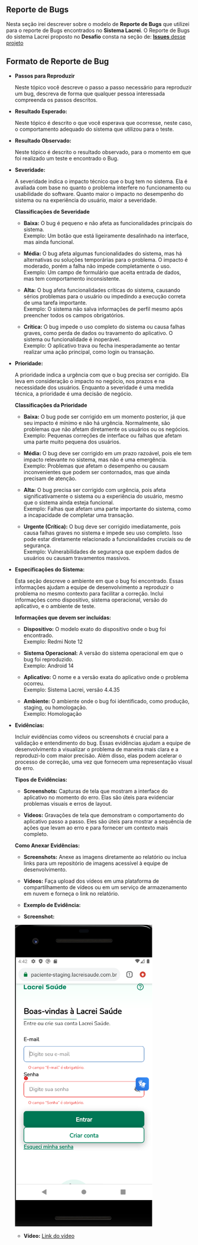 ## Reporte de Bugs 

Nesta seção irei descrever sobre o modelo de **Reporte de Bugs** que utilizei para o reporte de Bugs encontrados no **Sistema Lacrei**. O Reporte de Bugs do sistema Lacrei proposto no **Desafio** consta na seção de: [**Issues** desse projeto](https://github.com/railenesantana/desafio-qa-lacrei/issues)

## Formato de Reporte de Bug 

- **Passos para Reproduzir** 
  
    Neste tópico você descreve o passo a passo necessário para reproduzir um bug, descreva de forma que qualquer pessoa interessada compreenda os passos descritos.

- **Resultado Esperado:** 
  
    Neste tópico é descrito o que você esperava que ocorresse, neste caso, o comportamento adequado do sistema que utilizou para o teste.

- **Resultado Observado:**
  
    Neste tópico é descrito o resultado observado, para o momento em que foi realizado um teste e encontrado o Bug.

- **Severidade:** 
  
    A severidade indica o impacto técnico que o bug tem no sistema. Ela é avaliada com base no quanto o problema interfere no funcionamento ou usabilidade do software. Quanto maior o impacto no desempenho do sistema ou na experiência do usuário, maior a severidade.

    **Classificações de Severidade**

    - **Baixa:** O bug é pequeno e não afeta as funcionalidades principais do sistema.  
    Exemplo: Um botão que está ligeiramente desalinhado na interface, mas ainda funcional.

    - **Média:** O bug afeta algumas funcionalidades do sistema, mas há alternativas ou soluções temporárias para o problema. O impacto é moderado, porém a falha não impede completamente o uso.  
    Exemplo: Um campo de formulário que aceita entrada de dados, mas tem comportamento inconsistente.

    - **Alta:** O bug afeta funcionalidades críticas do sistema, causando sérios problemas para o usuário ou impedindo a execução correta de uma tarefa importante.  
    Exemplo: O sistema não salva informações de perfil mesmo após preencher todos os campos obrigatórios.

    - **Crítica:** O bug impede o uso completo do sistema ou causa falhas graves, como perda de dados ou travamento do aplicativo. O sistema ou funcionalidade é inoperável.  
    Exemplo: O aplicativo trava ou fecha inesperadamente ao tentar realizar uma ação principal, como login ou transação.

- **Prioridade:** 
  
    A prioridade indica a urgência com que o bug precisa ser corrigido. Ela leva em consideração o impacto no negócio, nos prazos e na necessidade dos usuários. Enquanto a severidade é uma medida técnica, a prioridade é uma decisão de negócio.

    **Classificações da Prioridade**

    - **Baixa:** O bug pode ser corrigido em um momento posterior, já que seu impacto é mínimo e não há urgência. Normalmente, são problemas que não afetam diretamente os usuários ou os negócios.  
    Exemplo: Pequenas correções de interface ou falhas que afetam uma parte muito pequena dos usuários.

    - **Média:** O bug deve ser corrigido em um prazo razoável, pois ele tem impacto relevante no sistema, mas não é uma emergência.  
    Exemplo: Problemas que afetam o desempenho ou causam inconvenientes que podem ser contornados, mas que ainda precisam de atenção.

    - **Alta:** O bug precisa ser corrigido com urgência, pois afeta significativamente o sistema ou a experiência do usuário, mesmo que o sistema ainda esteja funcional.  
    Exemplo: Falhas que afetam uma parte importante do sistema, como a incapacidade de completar uma transação.

    - **Urgente (Crítica):** O bug deve ser corrigido imediatamente, pois causa falhas graves no sistema e impede seu uso completo. Isso pode estar diretamente relacionado a funcionalidades cruciais ou de segurança.  
    Exemplo: Vulnerabilidades de segurança que expõem dados de usuários ou causam travamentos massivos.

- **Especificações do Sistema:** 
  
    Esta seção descreve o ambiente em que o bug foi encontrado. Essas informações ajudam a equipe de desenvolvimento a reproduzir o problema no mesmo contexto para facilitar a correção. Inclui informações como dispositivo, sistema operacional, versão do aplicativo, e o ambiente de teste.

    **Informações que devem ser incluídas:**

    - **Dispositivo:** O modelo exato do dispositivo onde o bug foi encontrado.  
    Exemplo: Redmi Note 12

    - **Sistema Operacional:** A versão do sistema operacional em que o bug foi reproduzido.  
    Exemplo: Android 14

    - **Aplicativo:** O nome e a versão exata do aplicativo onde o problema ocorreu.  
    Exemplo: Sistema Lacrei, versão 4.4.35

    - **Ambiente:** O ambiente onde o bug foi identificado, como produção, staging, ou homologação.  
    Exemplo: Homologação

- **Evidências:**
  
    Incluir evidências como vídeos ou screenshots é crucial para a validação e entendimento do bug. Essas evidências ajudam a equipe de desenvolvimento a visualizar o problema de maneira mais clara e a reproduzi-lo com maior precisão. Além disso, elas podem acelerar o processo de correção, uma vez que fornecem uma representação visual do erro.

    **Tipos de Evidências:**

    - **Screenshots:** Capturas de tela que mostram a interface do aplicativo no momento do erro. Elas são úteis para evidenciar problemas visuais e erros de layout.

    - **Vídeos:** Gravações de tela que demonstram o comportamento do aplicativo passo a passo. Eles são úteis para mostrar a sequência de ações que levam ao erro e para fornecer um contexto mais completo.

    **Como Anexar Evidências:**

    - **Screenshots:** Anexe as imagens diretamente ao relatório ou inclua links para um repositório de imagens acessível à equipe de desenvolvimento.

    - **Vídeos:** Faça upload dos vídeos em uma plataforma de compartilhamento de vídeos ou em um serviço de armazenamento em nuvem e forneça o link no relatório.

    - **Exemplo de Evidência:**

  - **Screenshot:** 
  
  ![Exemplo de Screenshot](../evidencias/screenshot/id-13-primeiro-device.png)
  
  - **Vídeo:**
[Link do vídeo](../evidencias/videos/id-13-primeiro-device.mp4)
